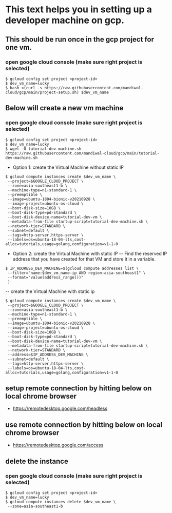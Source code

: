 # This text helps you in setting up a developer machine on gcp.
## This should be run once in the gcp project for one vm.
### open google cloud console (make sure right project is selected)
```
$ gcloud config set project <project-id>
$ dev_vm_name=lucky
$ bash <(curl -s https://raw.githubusercontent.com/mandiwal-cloud/gcp/main/project-setup.sh) $dev_vm_name
```

## Below will create a new vm machine
###  open google cloud console (make sure right project is selected)
```
$ gcloud config set project <project-id>
$ dev_vm_name=lucky	
$ wget -O tutorial-dev-machine.sh https://raw.githubusercontent.com/mandiwal-cloud/gcp/main/tutorial-dev-machine.sh

```
- Option 1: create the Virtual Machine without static IP 
```
$ gcloud compute instances create $dev_vm_name \
 --project=$GOOGLE_CLOUD_PROJECT \
 --zone=asia-southeast1-b \
 --machine-type=n1-standard-1 \
 --preemptible \
 --image=ubuntu-1804-bionic-v20210928 \
 --image-project=ubuntu-os-cloud \
 --boot-disk-size=10GB \
 --boot-disk-type=pd-standard \
 --boot-disk-device-name=tutorial-dev-vm \
 --metadata-from-file startup-script=tutorial-dev-machine.sh \
 --network-tier=STANDARD \
 --subnet=default \
 --tags=http-server,https-server \
 --labels=os=ubuntu-18-04-lts,cost-alloc=tutorials,usage=golang,configuration=v1-1-0
```
- Option 2: create the Virtual Machine with static IP 
-- Find the reserved IP address that you have created for that VM and store it in a variable.
```
$ IP_ADDRESS_DEV_MACHINE=$(gcloud compute addresses list \
 --filter="name:$dev_vm_name-ip AND region:asia-southeast1" \
 --format="value(address_range())"
 )
```
-- create the Virtual Machine with static ip
```
$ gcloud compute instances create $dev_vm_name \
 --project=$GOOGLE_CLOUD_PROJECT \
 --zone=asia-southeast1-b \
 --machine-type=n1-standard-1 \
 --preemptible \
 --image=ubuntu-1804-bionic-v20210928 \
 --image-project=ubuntu-os-cloud \
 --boot-disk-size=10GB \
 --boot-disk-type=pd-standard \
 --boot-disk-device-name=tutorial-dev-vm \
 --metadata-from-file startup-script=tutorial-dev-machine.sh \
 --network-tier=STANDARD \
 --address=$IP_ADDRESS_DEV_MACHINE \
 --subnet=default \
 --tags=http-server,https-server \
 --labels=os=ubuntu-18-04-lts,cost-alloc=tutorials,usage=golang,configuration=v1-1-0
```
## setup remote connection by hitting below on local chrome browser
- https://remotedesktop.google.com/headless
## use remote connection by hitting below on local chrome browser
- https://remotedesktop.google.com/access
## delete the instance
###  open google cloud console (make sure right project is selected)
```
$ gcloud config set project <project-id>
$ dev_vm_name=lucky
$ gcloud compute instances delete $dev_vm_name \
 --zone=asia-southeast1-b
 ```